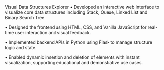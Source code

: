 Visual Data Structures Explorer
 • Developed an interactive web interface to visualize core data structures including Stack, Queue, Linked List 
and Binary Search Tree

 • Designed the frontend using HTML, CSS, and Vanilla JavaScript for real-time user interaction and visual 
feedback. 

 • Implemented backend APIs in Python using Flask to manage structure logic and state.
 
 • Enabled dynamic insertion and deletion of elements with instant visualization, supporting educational and 
demonstrative use cases.
 
